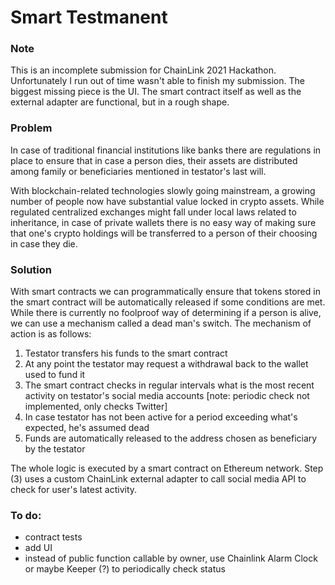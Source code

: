 # Smart Testmanent

### Note
This is an incomplete submission for ChainLink 2021 Hackathon. Unfortunately I run out of time wasn't able to finish my submission. The biggest missing piece is the UI. The smart contract itself as well as the external adapter are functional, but in a rough shape.


### Problem
In case of traditional financial institutions like banks there are regulations in place to ensure that in case a person dies, their assets are distributed among family or beneficiaries mentioned in testator's last will.

With blockchain-related technologies slowly going mainstream, a growing number of people now have substantial value locked in crypto assets. While regulated centralized exchanges might fall under local laws related to inheritance, in case of private wallets there is no easy way of making sure that one's crypto holdings will be transferred to a person of their choosing in case they die.

### Solution
With smart contracts we can programmatically ensure that tokens stored in the smart contract will be automatically released if some conditions are met. While there is currently no foolproof way of determining if a person is alive, we can use a mechanism called a dead man's switch. The mechanism of action is as follows:
1. Testator transfers his funds to the smart contract
2. At any point the testator may request a withdrawal back to the wallet used to fund it
3. The smart contract checks in regular intervals what is the most recent activity on testator's social media accounts [note: periodic check not implemented, only checks Twitter]
4. In case testator has not been active for a period exceeding what's expected, he's assumed dead
5. Funds are automatically released to the address chosen as beneficiary by the testator

The whole logic is executed by a smart contract on Ethereum network. Step (3) uses a custom ChainLink external adapter to call social media API to check for user's latest activity.

### To do:

- contract tests
- add UI
- instead of public function callable by owner, use Chainlink Alarm Clock or maybe Keeper (?) to periodically check status

